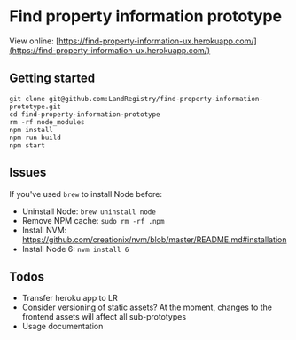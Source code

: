 # Find property information prototype

View online: [https://find-property-information-ux.herokuapp.com/](https://find-property-information-ux.herokuapp.com/)

## Getting started

```
git clone git@github.com:LandRegistry/find-property-information-prototype.git
cd find-property-information-prototype
rm -rf node_modules
npm install
npm run build
npm start
```

## Issues

If you've used `brew` to install Node before:
* Uninstall Node: `brew uninstall node`
* Remove NPM cache: `sudo rm -rf .npm`
* Install NVM: https://github.com/creationix/nvm/blob/master/README.md#installation
* Install Node 6: `nvm install 6`

## Todos
- Transfer heroku app to LR
- Consider versioning of static assets? At the moment, changes to the frontend assets will affect all sub-prototypes
- Usage documentation
